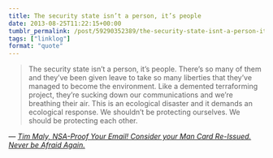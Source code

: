 ```yaml
---
title: The security state isn’t a person, it’s people
date: 2013-08-25T11:22:15+00:00
tumblr_permalink: /post/59290352389/the-security-state-isnt-a-person-its-people
tags: ["linklog"]
format: "quote"
---
```


> The security state isn’t a person, it’s people. There’s so many of them and they’ve been given leave to take so many liberties that they’ve managed to become the environment. Like a demented terraforming project, they’re sucking down our communications and we’re breathing their air. This is an ecological disaster and it demands an ecological response. We shouldn’t be protecting ourselves. We should be protecting each other.

— <cite>[Tim Maly, _NSA-Proof Your Email! Consider your Man Card Re-Issued. Never be Afraid Again._](https://medium.com/weird-future/nsa-proof-your-email-consider-your-man-card-re-issued-never-be-afraid-again-1792a8bd7df6)</cite>
